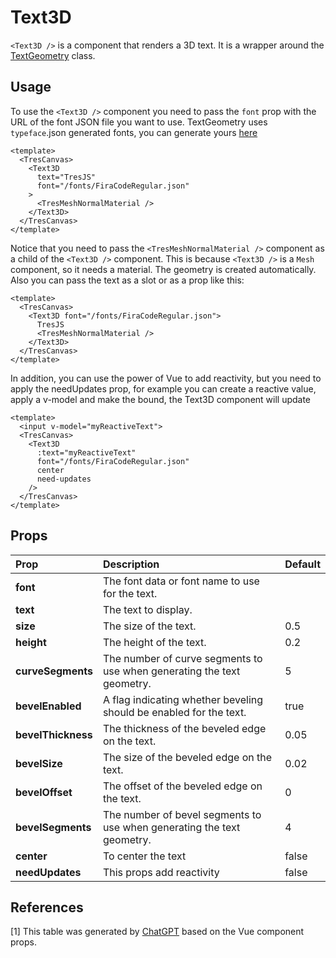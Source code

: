 # Text3D

`<Text3D />` is a component that renders a 3D text. It is a wrapper around the [TextGeometry](https://threejs.org/docs/#api/en/geometries/TextGeometry) class.

<DocsDemo>
  <Text3Demo />
</DocsDemo>

## Usage

To use the `<Text3D />` component you need to pass the `font` prop with the URL of the font JSON file you want to use. TextGeometry uses `typeface`.json generated fonts, you can generate yours [here](http://gero3.github.io/facetype.js/)

```vue
<template>
  <TresCanvas>
    <Text3D
      text="TresJS"
      font="/fonts/FiraCodeRegular.json"
    >
      <TresMeshNormalMaterial />
    </Text3D>
  </TresCanvas>
</template>
```

Notice that you need to pass the `<TresMeshNormalMaterial />` component as a child of the `<Text3D />` component. This is because `<Text3D />` is a `Mesh` component, so it needs a material. The geometry is created automatically. Also you can pass the text as a slot or as a prop like this:

```vue
<template>
  <TresCanvas>
    <Text3D font="/fonts/FiraCodeRegular.json">
      TresJS
      <TresMeshNormalMaterial />
    </Text3D>
  </TresCanvas>
</template>
```

In addition, you can use the power of Vue to add reactivity, but you need to apply the needUpdates prop, for example you can create a reactive value, apply a v-model and make the bound, the Text3D component will update

```vue
<template>
  <input v-model="myReactiveText">
  <TresCanvas>
    <Text3D
      :text="myReactiveText"
      font="/fonts/FiraCodeRegular.json"
      center
      need-updates
    />
  </TresCanvas>
</template>
```

## Props

| Prop               | Description                                                            | Default |
| :----------------- | :--------------------------------------------------------------------- | ------- |
| **font**           | The font data or font name to use for the text.                        |         |
| **text**           | The text to display.                                                   |         |
| **size**           | The size of the text.                                                  | 0.5     |
| **height**         | The height of the text.                                                | 0.2     |
| **curveSegments**  | The number of curve segments to use when generating the text geometry. | 5       |
| **bevelEnabled**   | A flag indicating whether beveling should be enabled for the text.     | true    |
| **bevelThickness** | The thickness of the beveled edge on the text.                         | 0.05    |
| **bevelSize**      | The size of the beveled edge on the text.                              | 0.02    |
| **bevelOffset**    | The offset of the beveled edge on the text.                            | 0       |
| **bevelSegments**  | The number of bevel segments to use when generating the text geometry. | 4       |
| **center**         | To center the text                                                     | false   |
| **needUpdates**    | This props add reactivity                                              | false   |

## References

<a id="1">[1]</a>
This table was generated by [ChatGPT](https://chat.openai.com/chat) based on the Vue component props.
